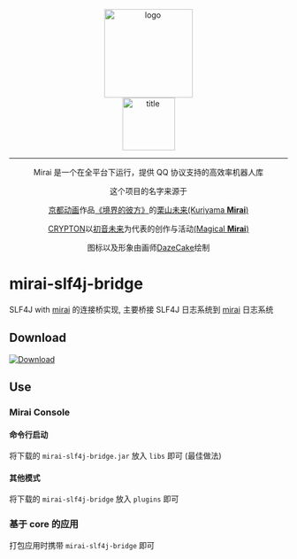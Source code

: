 <div align="center">
   <img width="160" src="http://img.mamoe.net/2020/02/16/a759783b42f72.png" alt="logo"></br>


   <img width="95" src="http://img.mamoe.net/2020/02/16/c4aece361224d.png" alt="title">

----
Mirai 是一个在全平台下运行，提供 QQ 协议支持的高效率机器人库

这个项目的名字来源于
     <p><a href = "http://www.kyotoanimation.co.jp/">京都动画</a>作品<a href = "https://zh.moegirl.org/zh-hans/%E5%A2%83%E7%95%8C%E7%9A%84%E5%BD%BC%E6%96%B9">《境界的彼方》</a>的<a href = "https://zh.moegirl.org/zh-hans/%E6%A0%97%E5%B1%B1%E6%9C%AA%E6%9D%A5">栗山未来(Kuriyama <b>Mirai</b>)</a></p>
     <p><a href = "https://www.crypton.co.jp/">CRYPTON</a>以<a href = "https://www.crypton.co.jp/miku_eng">初音未来</a>为代表的创作与活动<a href = "https://magicalmirai.com/2019/index_en.html">(Magical <b>Mirai</b>)</a></p>
图标以及形象由画师<a href = "">DazeCake</a>绘制
</div>

# mirai-slf4j-bridge

SLF4J with [mirai] 的连接桥实现,
主要桥接 SLF4J 日志系统到 [mirai] 日志系统

## Download
[ ![Download](https://api.bintray.com/packages/karlatemp/mirai/mirai-slf4j-bridge/images/download.svg?) ](https://bintray.com/karlatemp/mirai/mirai-slf4j-bridge/)

## Use

### Mirai Console

#### 命令行启动
将下载的 `mirai-slf4j-bridge.jar` 放入 `libs` 即可 (最佳做法)

#### 其他模式
将下载的 `mirai-slf4j-bridge` 放入 `plugins` 即可

### 基于 core 的应用
打包应用时携带 `mirai-slf4j-bridge` 即可

[mirai]: https://github.com/mamoe/mirai
